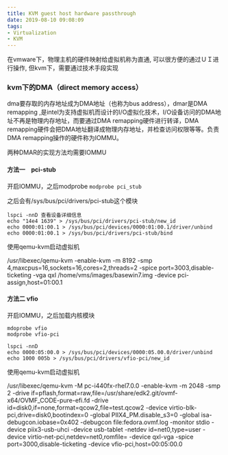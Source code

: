 ```yaml
---
title: KVM guest host hardware passthrough
date: 2019-08-10 09:08:09
tags:
- Virtualization
- KVM
---
```


在vmware下，物理主机的硬件映射给虚拟机称为直通, 可以很方便的通过ＵＩ进行操作, 但kvm下，需要通过技术手段实现
### kvm下的DMA（direct memory access）
<!---more --->
dma要存取的内存地址成为DMA地址（也称为bus address），dmar是DMA remapping ,是intel为支持虚拟机而设计的I/O虚拟化技术，I/O设备访问的DMA地址不再是物理内存地址，而要通过DMA remapping硬件进行转译，DMA remapping硬件会把DMA地址翻译成物理内存地址，并检查访问权限等等。负责DMA remapping操作的硬件称为IOMMU。

两种DMAR的实现方法均需要IOMMU


#### 方法一　pci-stub
开启IOMMU，之后modprobe
`modprobe pci_stub`

之后会有/sys/bus/pci/drivers/pci-stub这个模块

```SHELL
lspci -nnD 查看设备详细信息
echo "14e4 1639" > /sys/bus/pci/drivers/pci-stub/new_id
echo 0000:01:00.1 > /sys/bus/pci/devices/0000:01:00.1/driver/unbind
echo 0000:01:00.1 > /sys/bus/pci/drivers/pci-stub/bind
```
使用qemu-kvm启动虚拟机

/usr/libexec/qemu-kvm -enable-kvm -m 8192 -smp 4,maxcpus=16,sockets=16,cores=2,threads=2 -spice port=3003,disable-ticketing -vga qxl /home/vms/images/basewin7.img -device pci-assign,host=01:00.1

#### 方法二 vfio

开启IOMMU，之后加载内核模块
```SHELL
mdoprobe vfio
modprobe vfio-pci

lspci -nnD
echo 0000:05:00.0 > /sys/bus/pci/devices/0000:05.00.0/driver/unbind
echo 1000 005b > /sys/bus/pci/drivers/vfio-pci/new_id
```

使用qemu-kvm启动虚拟机

/usr/libexec/qemu-kvm -M pc-i440fx-rhel7.0.0 -enable-kvm -m 2048 -smp 2 -drive if=pflash,format=raw,file=/usr/share/edk2.git/ovmf-x64/OVMF_CODE-pure-efi.fd -drive id=disk0,if=none,format=qcow2,file=test.qcow2 -device virtio-blk-pci,drive=disk0,bootindex=0 -global PIIX4_PM.disable_s3=0 -global isa-debugcon.iobase=0x402 -debugcon file:fedora.ovmf.log -monitor stdio -device piix3-usb-uhci -device usb-tablet -netdev id=net0,type=user -device virtio-net-pci,netdev=net0,romfile= -device qxl-vga -spice port=3000,disable-ticketing -device vfio-pci,host=00:05:00.0
